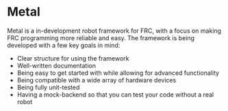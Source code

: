 # Metal
Metal is a in-development robot framework for FRC, with a focus on making FRC programming more reliable and easy. The framework is being developed with a few key goals in mind:

* Clear structure for using the framework
* Well-written documentation
* Being easy to get started with while allowing for advanced functionality
* Being compatible with a wide array of hardware devices
* Being fully unit-tested
* Having a mock-backend so that you can test your code without a real robot